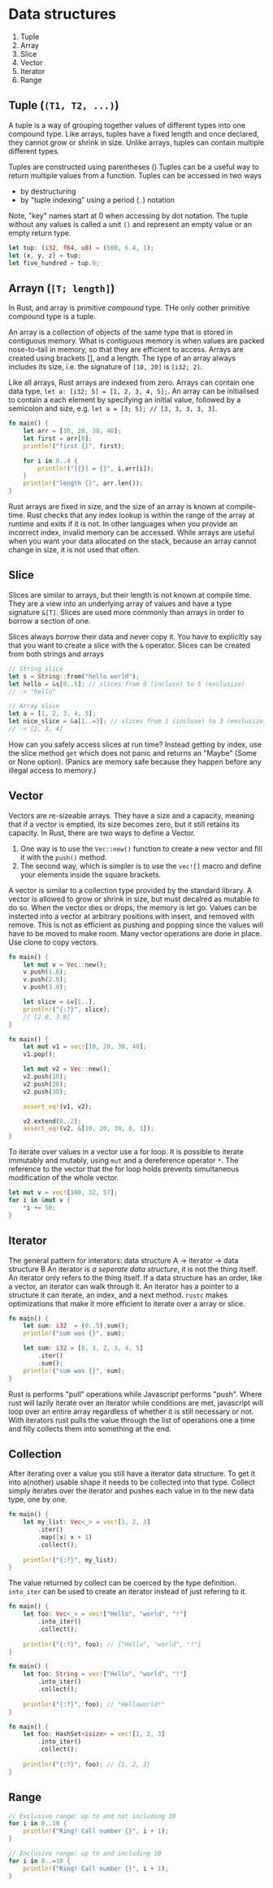 # Data structures

1. Tuple
1. Array
1. Slice
1. Vector
1. Iterator
1. Range

## Tuple (`(T1, T2, ...)`)

A tuple is a way of grouping together values of different types into one compound type.
Like arrays, tuples have a fixed length and once declared, they cannot grow or shrink in size.
Unlike arrays, tuples can contain multiple different types.

Tuples are constructed using parentheses ()
Tuples can be a useful way to return multiple values from a function.
Tuples can be accessed in two ways

- by destructuring
- by "tuple indexing" using a period (`.`) notation

Note, "key" names start at 0 when accessing by dot notation.
The tuple without any values is called a unit `()` and represent an empty value or an empty return type.

```rust
let tup: (i32, f64, u8) = (500, 6.4, 1);
let (x, y, z) = tup;
let five_hundred = tup.0;
```

## Arrayn (`[T; length]`)

In Rust, and array is primitive _compound_ type.
THe only oother primitive compound type is a tuple.

An array is a collection of objects of the same type that is stored in contiguous memory.
What is contiguous memory is when values are packed nose-to-tail in memory, so that they are efficient to access.
Arrays are created using brackets [], and a length.
The type of an array always includes its size, i.e. the signature of `[10, 20]` is `[i32; 2]`.

Like all arrays, Rust arrays are indexed from zero.
Arrays can contain one data type, `let a: [i32; 5] = [1, 2, 3, 4, 5];`.
An array can be initialised to contain a each element by specifying an initial value, followed by a semicolon and size, e.g. `let a = [3; 5]; // [3, 3, 3, 3, 3]`.


```rust
fn main() {
    let arr = [10, 20, 30, 40];
    let first = arr[0];
    println!("first {}", first);

    for i in 0..4 {
        println!("[{}] = {}", i,arr[i]);
    }
    println!("length {}", arr.len());
}
```

Rust arrays are fixed in size, and the size of an array is known at compile-time.
Rust checks that any index lookup is within the range of the array at runtime and exits if it is not.
In other languages when you provide an incorrect index, invalid memory can be accessed.
While arrays are useful when you want your data allocated on the stack, because an array cannot change in size, it is not used that often.

## Slice

Slices are similar to arrays, but their length is not known at compile time.
They are a view into an underlying array of values and have a type signature `&[T]`.
Slices are used more commonly than arrays in order to borrow a section of one.

Slices always _borrow_ their data and never copy it.
You have to explicitly say that you want to create a slice with the `&` operator.
Slices can be created from both strings and arrays

```rust
// String slice
let s = String::from("hello world");
let hello = &s[0..5]; // slices from 0 (incluse) to 5 (exclusize)
// -> "hello"

// Array slice
let a = [1, 2, 3, 4, 5];
let nice_slice = &a[1..=3]; // slices from 1 (incluse) to 3 (exclusize)
// -> [2, 3, 4]
```

How can you safely access slices at run time?
Instead getting by index, use the slice method `get` which does not panic and returns an "Maybe" (Some or None option).
(Panics are memory safe because they happen before any illegal access to memory.)

## Vector

Vectors are re-sizeable arrays.
They have a size and a capacity, meaning that if a vector is emptied, its size becomes zero, but it still retains its capacity.
In Rust, there are two ways to define a Vector.

1. One way is to use the `Vec::new()` function to create a new vector and fill it with the `push()` method.
2. The second way, which is simpler is to use the `vec![]` macro and define your elements inside the square brackets.

A vector is similar to a collection type provided by the standard library.
A vector is allowed to grow or shrink in size, but must decalred as mutable to do so.
When the vector dies or drops, the memory is let go.
Values can be insterted into a vector at arbitrary positions with insert, and removed with remove.
This is not as efficient as pushing and popping since the values will have to be moved to make room.
Many vector operations are done in place.
Use clone to copy vectors.

```rust
fn main() {
    let mut v = Vec::new();
    v.push(1.0);
    v.push(2.0);
    v.push(3.0);

    let slice = &v[1..];
    println!("{:?}", slice);
    // [2.0, 3.0]
}
```

```rust
fn main() {
    let mut v1 = vec![10, 20, 30, 40];
    v1.pop();

    let mut v2 = Vec::new();
    v2.push(10);
    v2.push(20);
    v2.push(30);

    assert_eq!(v1, v2);

    v2.extend(0..2);
    assert_eq!(v2, &[10, 20, 30, 0, 1]);
}
```

To iterate over values in a vector use a for loop.
It is possible to iterate immutably and mutably, using `mut` and a dereference operator `*`.
The reference to the vector that the for loop holds prevents simultaneous modification of the whole vector.

```rust
let mut v = vec![100, 32, 57];
for i in &mut v {
    *i += 50;
}
```

## Iterator

The general pattern for interators: data structure A -> iterator -> data structure B
An iterator is _a seperate data structure_, it is not the thing itself.
An iterator only refers to the thing itself.
If a data structure has an order, like a vector, an iterator can walk through it.
An iterator has a pointer to a structure it can iterate, an index, and a next method.
`rustc` makes optimizations that make it more efficient to iterate over a array or slice.

```rust
fn main() {
    let sum: i32  = (0..5).sum();
    println!("sum was {}", sum);

    let sum: i32 = [0, 1, 2, 3, 4, 5]
        .iter()
        .sum();
    println!("sum was {}", sum);
}
```

Rust is performs "pull" operations while Javascript performs "push".
Where rust will lazily iterate over an iterator while conditions are met, javascript will loop over an entire array regardless of whether it is still necessary or not.
With iterators rust pulls the value through the list of operations one a time and filly collects them into something at the end.

## Collection

After iterating over a value you still have a iterator data structure.
To get it into a(nother) usable shape it needs to be collected into that type.
Collect simply iterates over the iterator and pushes each value in to the new data type, one by one.

```rust
fn main() {
    let my_list: Vec<_> = vec![1, 2, 3]
        .iter()
        .map(|x| x + 1)
        .collect();
    
    println!("{:?}", my_list);
}
```

The value returned by collect can be coerced by the type definition.
`into_iter` can be used to create an iterator instead of just refering to it.

```rust
fn main() {
    let foo: Vec<_> = vec!["Hello", "world", "!"]
        .into_iter()
        .collect();
        
    println!("{:?}", foo); // ["Hello", "world", "!"]
}

fn main() {
    let foo: String = vec!["Hello", "world", "!"]
        .into_iter()
        .collect();
        
    println!("{:?}", foo); // "Helloworld!"
}

fn main() {
    let foo: HashSet<isize> = vec![1, 2, 3]
        .into_iter()
        .collect();
        
    println!("{:?}", foo); // {1, 2, 3}
}
```

## Range

```rust
// Exclusive range: up to and not including 10
for i in 0..10 {
    println!("Ring! Call number {}", i + 1);
}

// Inclusive range: up to and including 10
for i in 0..=10 {
    println!("Ring! Call number {}", i + 1);
}
```

